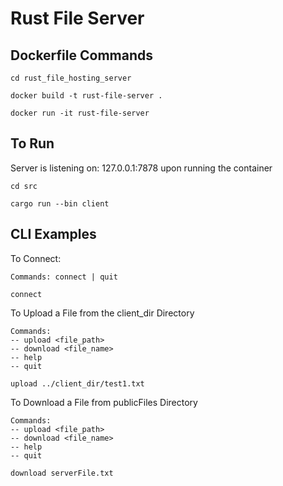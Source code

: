 # Rust File Server

## Dockerfile Commands
```
cd rust_file_hosting_server

docker build -t rust-file-server .

docker run -it rust-file-server
```
## To Run

Server is listening on: 127.0.0.1:7878 upon running the container
```
cd src

cargo run --bin client
```
## CLI Examples

To Connect:
```
Commands: connect | quit

connect
```

To Upload a File from the client_dir Directory
```
Commands: 
-- upload <file_path> 
-- download <file_name> 
-- help 
-- quit 
 
upload ../client_dir/test1.txt
```

To Download a File from publicFiles Directory
```
Commands: 
-- upload <file_path> 
-- download <file_name> 
-- help 
-- quit 

download serverFile.txt
```
